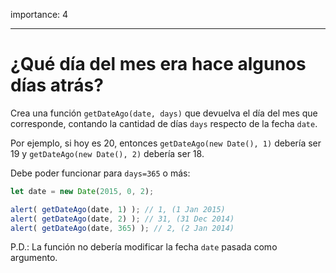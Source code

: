 importance: 4

---

# ¿Qué día del mes era hace algunos días atrás?

Crea una función `getDateAgo(date, days)` que devuelva el día del mes que corresponde, contando la cantidad de días `days` respecto de la fecha `date`.

Por ejemplo, si hoy es 20, entonces `getDateAgo(new Date(), 1)` debería ser 19 y `getDateAgo(new Date(), 2)` debería ser 18.

Debe poder funcionar para `days=365` o más:

```js
let date = new Date(2015, 0, 2);

alert( getDateAgo(date, 1) ); // 1, (1 Jan 2015)
alert( getDateAgo(date, 2) ); // 31, (31 Dec 2014)
alert( getDateAgo(date, 365) ); // 2, (2 Jan 2014)
```

P.D.: La función no debería modificar la fecha `date` pasada como argumento.
